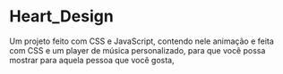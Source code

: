 # Heart_Design
Um projeto feito com CSS e JavaScript, contendo nele animação e feita com CSS e um player de música personalizado, para que você possa mostrar para aquela pessoa que você gosta,
